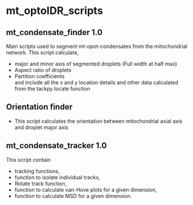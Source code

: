 # mt_optoIDR_scripts
## mt_condensate_finder 1.0
Main scripts used to segment mt-opot-condensates from the mitochondrial network. 
This script calculate,   
* major and minor axis of segmented droplets (Full width at half max)   
* Aspect ratio of droplets   
* Partition coefficients    
and include all the x and y location details and other data calculated from the tackpy locate function 


## Orientation finder
* This script calculates the orientation between mitochondrial axial axis and droplet major axis

## mt_condensate_tracker 1.0
This script contain  
* tracking functions,  
* function to isolate individual tracks,   
* Rotate track function,   
* function to calculate van-Hove plots for a given dimension,   
* function to calculate MSD for a given dimension.   
